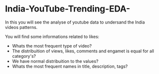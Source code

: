 # India-YouTube-Trending-EDA-
In this you will see the  analyse of youtube data to undersand the India videos patterns.

You will find some informations related to likes:

* Whats the most frequent type of video?
* The distribuition of views, likes, comments and engamet is equal for all category's?
* We have normal distribuition to the values?
* Whats the most frequent names in title, description, tags?
